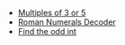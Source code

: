 * [Multiples of 3 or 5](https://github.com/nick322/codewars-katas/tree/master/6-kyu/Multiples%20of%203%20or%205)
* [Roman Numerals Decoder](https://github.com/nick322/codewars-katas/tree/master/6-kyu/Roman%20Numerals%20Decoder)
* [Find the odd int](https://github.com/nick322/codewars-katas/tree/master/6-kyu/Find%20the%20odd%20int)
